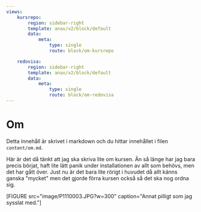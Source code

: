 ```yaml
---
views:
    kursrepo:
        region: sidebar-right
        template: anax/v2/block/default
        data:
            meta:
                type: single
                route: block/om-kursrepo

    redovisa:
        region: sidebar-right
        template: anax/v2/block/default
        data:
            meta:
                type: single
                route: block/om-redovisa
---
```

Om
=========================

Detta innehåll är skrivet i markdown och du hittar innehållet i filen `content/om.md`.

Här är det då tänkt att jag ska skriva lite om kursen.
Än så länge har jag bara precis börjat, haft lite lätt panik under installationen av allt som behövs, men det har gått över.
Just nu är det bara lite rörigt i huvudet då allt känns ganska "mycket" men det gjorde förra kursen också så det ska nog ordna sig.

[FIGURE src="image/P1110003.JPG?w=300" caption="Annat pilligt som jag sysslat med."]
